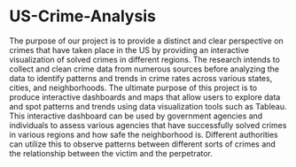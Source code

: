 # US-Crime-Analysis
The purpose of our project is to provide a distinct and clear perspective on crimes that have taken place in the US by providing an interactive visualization of solved crimes in different regions. The research intends to collect and clean crime data from numerous sources before analyzing the data to identify patterns and trends in crime rates across various states, cities, and neighborhoods.
The ultimate purpose of this project is to produce interactive dashboards and maps that allow users to explore data and spot patterns and trends using data visualization tools such as Tableau. This interactive dashboard can be used by government agencies and individuals to assess various agencies that have successfully solved crimes in various regions and how safe the neighborhood is. Different authorities can utilize this to observe patterns between different sorts of crimes and the relationship between the victim and the perpetrator.

